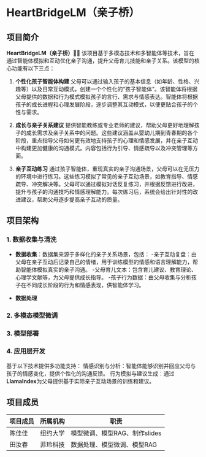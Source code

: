 # HeartBridgeLM（亲子桥）

## 项目简介

**HeartBridgeLM（亲子桥）🏃‍♀** 该项目基于多模态技术和多智能体等技术，旨在通过智能体模拟和互动优化亲子沟通，提升父母育儿技能和亲子关系。该模型的核心功能有以下三点：

1. **个性化孩子智能体构建**
父母可以通过输入孩子的基本信息（如年龄、性格、兴趣等）以及日常互动模式，创建一个个性化的“孩子智能体”。该智能体将根据父母提供的数据和行为模式模拟孩子的言行、需求与情感表达。智能体将根据孩子的成长进程和心理发展阶段，逐步调整其互动模式，以便更贴合孩子的个性与需求。

2. **成长与亲子关系建议**
提供智能教练或专业老师的建议，帮助父母更好地理解孩子的成长需求及亲子关系中的问题。这些建议涵盖从婴幼儿期到青春期的各个阶段，重点指导父母如何更有效地支持孩子的心理和情感发展，并在亲子互动中构建更加健康的沟通模式。内容包括行为引导、情感疏导以及冲突管理等方面。

3. **亲子互动练习**
通过孩子智能体，重现真实的亲子沟通场景，父母可以在无压力的环境中进行练习。这些练习模拟了常见的亲子互动场景，如教育指导、情感疏导、冲突解决等。父母可以通过模拟对话反复练习，并根据反馈进行改进，提升与孩子的沟通技巧和情感理解能力。每次练习后，系统会给出针对性的改进建议，帮助父母逐步提高亲子互动的质量。


## 项目架构



### 1. 数据收集与清洗
- **数据收集**：数据集来源于多样化的亲子关系场景，包括：
  -亲子互动复盘：由父母在亲子互动后记录自己的情绪，用于训练模型的情感和语言理解能力，帮助智能体模拟真实的亲子沟通。
  -父母育儿文本：包含育儿建议、教育理论、心理学文献等，为父母提供成长指导。
  -孩子行为数据：由父母收集与分析孩子在不同成长阶段的行为和情感表现，供智能体学习。

- **数据处理**


### 2. 多模态模型微调

### 3. 模型部署

### 4. 应用层开发
基于以下技术提供多功能支持：
情感识别与分析：智能体能够识别并回应父母与孩子的情感变化，提供个性化的沟通反馈。
行为模拟与建议生成：通过**LlamaIndex**为父母提供基于实际亲子互动场景的训练和建议。

 
## 项目成员

| **项目成员** | **所属机构**         | **职责**       |
|--------------|--------------------|----------------|
| 陈佳佳        | 纽约大学             | 模型微调、模型RAG、制作slides |
| 田汝春        | 菲玲科技             | 数据处理、模型微调、模型RAG



